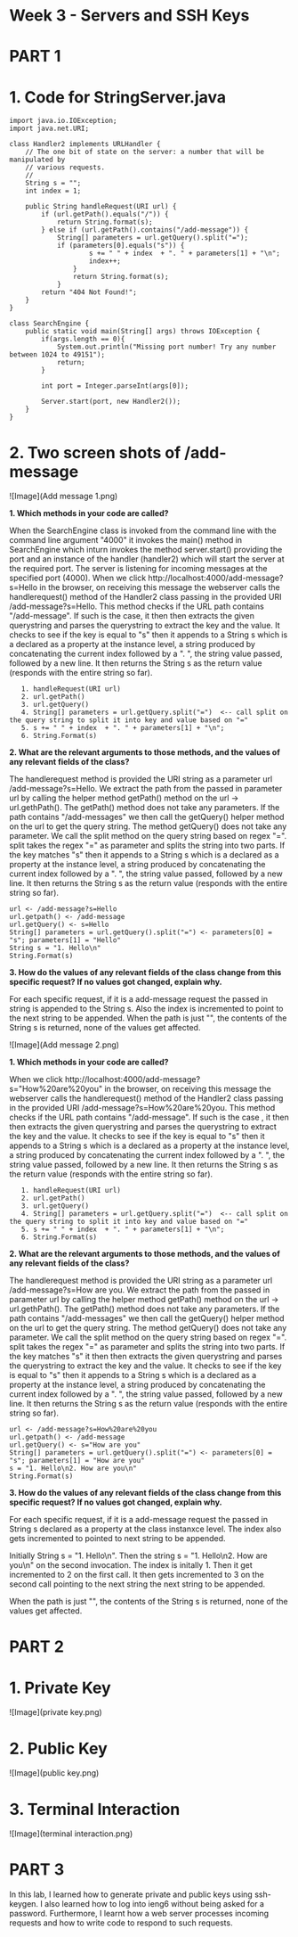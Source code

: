 # Week 3 - Servers and SSH Keys

# PART 1

# **1. Code for StringServer.java**

```
import java.io.IOException;
import java.net.URI;

class Handler2 implements URLHandler {
    // The one bit of state on the server: a number that will be manipulated by
    // various requests.
    //
    String s = "";
    int index = 1;

    public String handleRequest(URI url) {
        if (url.getPath().equals("/")) {
            return String.format(s);
        } else if (url.getPath().contains("/add-message")) {
            String[] parameters = url.getQuery().split("=");
            if (parameters[0].equals("s")) {
                    s += " " + index  + ". " + parameters[1] + "\n";
                    index++;
                }
                return String.format(s);
            }
        return "404 Not Found!";
    }
}

class SearchEngine {
    public static void main(String[] args) throws IOException {
        if(args.length == 0){
            System.out.println("Missing port number! Try any number between 1024 to 49151");
            return;
        }

        int port = Integer.parseInt(args[0]);

        Server.start(port, new Handler2());
    }
}

```

# **2. Two screen shots of /add-message**

![Image](Add message 1.png)

**1. Which methods in your code are called?**
   
When the SearchEngine class is invoked from the command line with the command line argument "4000" it invokes the main() method in SearchEngine which inturn invokes the method server.start() providing the port and an instance of the handler (handler2) which will start the server at the required port. The server is listening for incoming messages at the specified port (4000). When we click http://localhost:4000/add-message?s=Hello in the browser, on receiving this message the webserver calls the handlerequest() method of the Handler2 class passing in the provided URI /add-message?s=Hello. This method checks if the URL path contains "/add-message". If such is the case, it then then extracts the given querystring and parses the querystring to extract the key and the value. It checks to see if the key is equal to "s" then it appends to a String s which is a declared as a property at the instance level, a string produced by concatenating the current index followed by a ". ", the string value passed, followed by a new line. It then returns the String s as the return value (responds with the entire string so far).

```
   1. handleRequest(URI url)
   2. url.getPath() 
   3. url.getQuery()
   4. String[] parameters = url.getQuery.split("=")  <-- call split on the query string to split it into key and value based on "=" 
   5. s += " " + index  + ". " + parameters[1] + "\n";   
   6. String.Format(s)
```

**2. What are the relevant arguments to those methods, and the values of any relevant fields of the class?**
   
The handlerequest method is provided the URI string as a parameter url /add-message?s=Hello. We extract the path from the passed in parameter url by calling the helper method getPath() method on the url -> url.gethPath(). The getPath() method does not take any parameters. If the path contains "/add-messages" we then call the getQuery() helper method on the url to get the query string. The method getQuery() does not take any parameter. We call the split method on the query string based on regex "=". split takes the regex "=" as parameter and splits the string into two parts. If the key matches "s" then it appends to a String s which is a declared as a property at the instance level, a string produced by concatenating the current index followed by a ". ", the string value passed, followed by a new line. It then returns the String s as the return value (responds with the entire string so far).

```
url <- /add-message?s=Hello
url.getpath() <- /add-message
url.getQuery() <- s=Hello
String[] parameters = url.getQuery().split("=") <- parameters[0] = "s"; parameters[1] = "Hello"
String s = "1. Hello\n"
String.Format(s)
```

**3. How do the values of any relevant fields of the class change from this specific request? If no values got changed, explain why.**

For each specific request, if it is a add-message request the passed in string is appended to the String s. Also the index is incremented to point to the next string to be appended.
When the path is just "\", the contents of the String s is returned, none of the values get affected.

![Image](Add message 2.png)

**1. Which methods in your code are called?**
   
When we click http://localhost:4000/add-message?s="How%20are%20you" in the browser, on receiving this message the webserver calls the handlerequest() method of the Handler2 class passing in the provided URI /add-message?s=How%20are%20you. This method checks if the URL path contains "/add-message". If such is the case , it then then extracts the given querystring and parses the querystring to extract the key and the value. It checks to see if the key is equal to "s" then it appends to a String s which is a declared as a property at the instance level, a string produced by concatenating the current index followed by a ". ", the string value passed, followed by a new line. It then returns the String s as the return value (responds with the entire string so far).

```
   1. handleRequest(URI url)
   2. url.getPath() 
   3. url.getQuery()
   4. String[] parameters = url.getQuery.split("=")  <-- call split on the query string to split it into key and value based on "=" 
   5. s += " " + index  + ". " + parameters[1] + "\n";   
   6. String.Format(s)
```

**2. What are the relevant arguments to those methods, and the values of any relevant fields of the class?**
   
The handlerequest method is provided the URI string as a parameter url /add-message?s=How are you. We extract the path from the passed in parameter url by calling the helper method getPath() method on the url -> url.gethPath(). The getPath() method does not take any parameters. If the path contains "/add-messages" we then call the getQuery() helper method on the url to get the query string. The method getQuery() does not take any parameter. We call the split method on the query string based on regex "=". split takes the regex "=" as parameter and splits the string into two parts. If the key matches "s" it then then extracts the given querystring and parses the querystring to extract the key and the value. It checks to see if the key is equal to "s" then it appends to a String s which is a declared as a property at the instance level, a string produced by concatenating the current index followed by a ". ", the string value passed, followed by a new line. It then returns the String s as the return value (responds with the entire string so far). 
```
url <- /add-message?s=How%20are%20you
url.getpath() <- /add-message
url.getQuery() <- s="How are you"
String[] parameters = url.getQuery().split("=") <- parameters[0] = "s"; parameters[1] = "How are you"
s = "1. Hello\n2. How are you\n"
String.Format(s)
```

**3. How do the values of any relevant fields of the class change from this specific request? If no values got changed, explain why.**

For each specific request, if it is a add-message request the passed in String s declared as a property at the class instanxce level. The index also gets incremented to pointed to next string to be appended. 

Initially String s = "1. Hello\n". Then the string s = "1. Hello\n2. How are you\n" on the second invocation.
The index is initally 1. Then it get incremented to 2 on the first call. It then gets incremented to 3 on the second call pointing to the next string the next string to be appended.

When the path is just "\", the contents of the String s is returned, none of the values get affected.

# PART 2

# **1. Private Key**
![Image](private key.png)

# **2. Public Key**
![Image](public key.png)

# **3. Terminal Interaction**
![Image](terminal interaction.png)

# PART 3

In this lab, I learned how to generate private and public keys using ssh-keygen. I also learned how to log into ieng6 without being asked for a password. Furthermore, I learnt how a web server processes incoming requests and how to write code to respond to such requests. 
